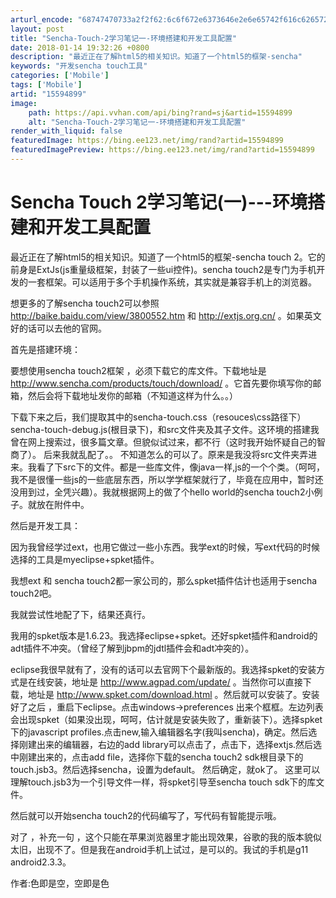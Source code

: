 ```yaml
---
arturl_encode: "68747470733a2f2f62:6c6f672e6373646e2e6e65742f616c62657274353238313038:2f61727469636c652f64657461696c732f3135353934383939"
layout: post
title: "Sencha-Touch-2学习笔记一-环境搭建和开发工具配置"
date: 2018-01-14 19:32:26 +0800
description: "最近正在了解html5的相关知识。知道了一个html5的框架-sencha"
keywords: "开发sencha touch工具"
categories: ['Mobile']
tags: ['Mobile']
artid: "15594899"
image:
    path: https://api.vvhan.com/api/bing?rand=sj&artid=15594899
    alt: "Sencha-Touch-2学习笔记一-环境搭建和开发工具配置"
render_with_liquid: false
featuredImage: https://bing.ee123.net/img/rand?artid=15594899
featuredImagePreview: https://bing.ee123.net/img/rand?artid=15594899
---
```


# Sencha Touch 2学习笔记(一)---环境搭建和开发工具配置

最近正在了解html5的相关知识。知道了一个html5的框架-sencha touch 2。它的前身是ExtJs(js重量级框架，封装了一些ui控件)。sencha touch2是专门为手机开发的一套框架。可以适用于多个手机操作系统，其实就是兼容手机上的浏览器。
  
想更多的了解sencha touch2可以参照
<http://baike.baidu.com/view/3800552.htm>
和
<http://extjs.org.cn/>
。如果英文好的话可以去他的官网。

首先是搭建环境：

要想使用sencha touch2框架 ，必须下载它的库文件。下载地址是
<http://www.sencha.com/products/touch/download/>
。它首先要你填写你的邮箱，然后会将下载地址发你的邮箱（不知道这样为什么。。）

下载下来之后，我们提取其中的sencha-touch.css（resouces\css路径下）sencha-touch-debug.js(根目录下)，和src文件夹及其子文件。这环境的搭建我曾在网上搜索过，很多篇文章。但貌似试过来，都不行（这时我开始怀疑自己的智商了）。 后来我就乱配了。。 不知道怎么的可以了。原来是我没将src文件夹弄进来。我看了下src下的文件。都是一些库文件，像java一样,js的一个个类。（呵呵，我不是很懂一些js的一些底层东西，所以学学框架就行了，毕竟在应用中，暂时还没用到过，全凭兴趣）。我就根据网上的做了个hello world的sencha touch2小例子。就放在附件中。

然后是开发工具：

因为我曾经学过ext，也用它做过一些小东西。我学ext的时候，写ext代码的时候选择的工具是myeclipse+spket插件。
  
我想ext 和 sencha touch2都一家公司的，那么spket插件估计也适用于sencha touch2吧。
  
我就尝试性地配了下，结果还真行。

我用的spket版本是1.6.23。我选择eclipse+spket。还好spket插件和android的adt插件不冲突。（曾经了解到jbpm的jdtl插件会和adt冲突的）。

eclipse我很早就有了，没有的话可以去官网下个最新版的。我选择spket的安装方式是在线安装，地址是
<http://www.agpad.com/update/>
。当然你可以直接下载，地址是
<http://www.spket.com/download.html>
。然后就可以安装了。安装好了之后 ，重启下eclipse。点击windows->preferences 出来个框框。左边列表会出现spket（如果没出现，呵呵，估计就是安装失败了，重新装下）。选择spket下的javascript profiles.点击new,输入编辑器名字(我叫sencha)，确定。然后选择刚建出来的编辑器，右边的add library可以点击了，点击下，选择extjs.然后选中刚建出来的，点击add file，选择你下载的sencha touch2 sdk根目录下的touch.jsb3。然后选择sencha，设置为default。 然后确定，就ok了。 这里可以理解touch.jsb3为一个引导文件一样，将spket引导至sencha touch sdk下的库文件。

然后就可以开始sencha touch2的代码编写了，写代码有智能提示哦。
  
  
对了 ，补充一句 ，这个只能在苹果浏览器里才能出现效果，谷歌的我的版本貌似太旧，出现不了。但是我在android手机上试过，是可以的。我试的手机是g11 android2.3.3。

作者:色即是空，空即是色